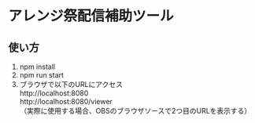 # アレンジ祭配信補助ツール
## 使い方
1. npm install
2. npm run start
3. ブラウザで以下のURLにアクセス  
http://localhost:8080  
http://localhost:8080/viewer  
（実際に使用する場合、OBSのブラウザソースで2つ目のURLを表示する）

